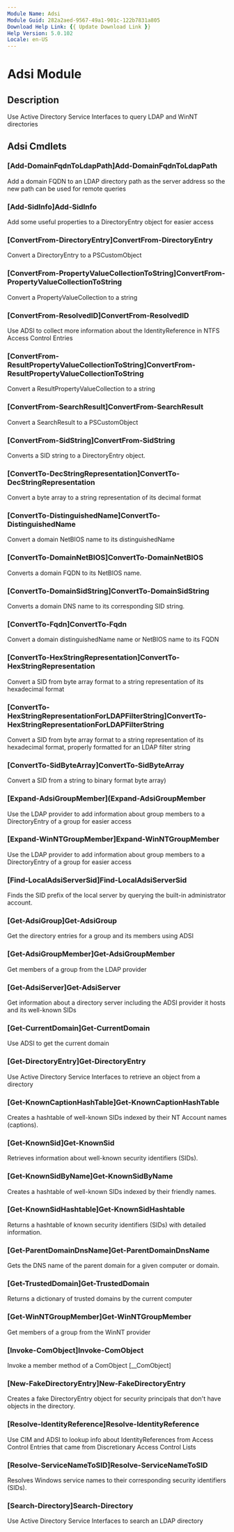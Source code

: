 ```yaml
---
Module Name: Adsi
Module Guid: 282a2aed-9567-49a1-901c-122b7831a805
Download Help Link: {{ Update Download Link }}
Help Version: 5.0.102
Locale: en-US
---
```


# Adsi Module
## Description
Use Active Directory Service Interfaces to query LDAP and WinNT directories

## Adsi Cmdlets
### [Add-DomainFqdnToLdapPath]Add-DomainFqdnToLdapPath
Add a domain FQDN to an LDAP directory path as the server address so the new path can be used for remote queries

### [Add-SidInfo]Add-SidInfo
Add some useful properties to a DirectoryEntry object for easier access

### [ConvertFrom-DirectoryEntry]ConvertFrom-DirectoryEntry
Convert a DirectoryEntry to a PSCustomObject

### [ConvertFrom-PropertyValueCollectionToString]ConvertFrom-PropertyValueCollectionToString
Convert a PropertyValueCollection to a string

### [ConvertFrom-ResolvedID]ConvertFrom-ResolvedID
Use ADSI to collect more information about the IdentityReference in NTFS Access Control Entries

### [ConvertFrom-ResultPropertyValueCollectionToString]ConvertFrom-ResultPropertyValueCollectionToString
Convert a ResultPropertyValueCollection to a string

### [ConvertFrom-SearchResult]ConvertFrom-SearchResult
Convert a SearchResult to a PSCustomObject

### [ConvertFrom-SidString]ConvertFrom-SidString
Converts a SID string to a DirectoryEntry object.

### [ConvertTo-DecStringRepresentation]ConvertTo-DecStringRepresentation
Convert a byte array to a string representation of its decimal format

### [ConvertTo-DistinguishedName]ConvertTo-DistinguishedName
Convert a domain NetBIOS name to its distinguishedName

### [ConvertTo-DomainNetBIOS]ConvertTo-DomainNetBIOS
Converts a domain FQDN to its NetBIOS name.

### [ConvertTo-DomainSidString]ConvertTo-DomainSidString
Converts a domain DNS name to its corresponding SID string.

### [ConvertTo-Fqdn]ConvertTo-Fqdn
Convert a domain distinguishedName name or NetBIOS name to its FQDN

### [ConvertTo-HexStringRepresentation]ConvertTo-HexStringRepresentation
Convert a SID from byte array format to a string representation of its hexadecimal format

### [ConvertTo-HexStringRepresentationForLDAPFilterString]ConvertTo-HexStringRepresentationForLDAPFilterString
Convert a SID from byte array format to a string representation of its hexadecimal format, properly formatted for an LDAP filter string

### [ConvertTo-SidByteArray]ConvertTo-SidByteArray
Convert a SID from a string to binary format byte array)

### [Expand-AdsiGroupMember](Expand-AdsiGroupMember
Use the LDAP provider to add information about group members to a DirectoryEntry of a group for easier access

### [Expand-WinNTGroupMember]Expand-WinNTGroupMember
Use the LDAP provider to add information about group members to a DirectoryEntry of a group for easier access

### [Find-LocalAdsiServerSid]Find-LocalAdsiServerSid
Finds the SID prefix of the local server by querying the built-in administrator account.

### [Get-AdsiGroup]Get-AdsiGroup
Get the directory entries for a group and its members using ADSI

### [Get-AdsiGroupMember]Get-AdsiGroupMember
Get members of a group from the LDAP provider

### [Get-AdsiServer]Get-AdsiServer
Get information about a directory server including the ADSI provider it hosts and its well-known SIDs

### [Get-CurrentDomain]Get-CurrentDomain
Use ADSI to get the current domain

### [Get-DirectoryEntry]Get-DirectoryEntry
Use Active Directory Service Interfaces to retrieve an object from a directory

### [Get-KnownCaptionHashTable]Get-KnownCaptionHashTable
Creates a hashtable of well-known SIDs indexed by their NT Account names (captions).

### [Get-KnownSid]Get-KnownSid
Retrieves information about well-known security identifiers (SIDs).

### [Get-KnownSidByName]Get-KnownSidByName
Creates a hashtable of well-known SIDs indexed by their friendly names.

### [Get-KnownSidHashtable]Get-KnownSidHashtable
Returns a hashtable of known security identifiers (SIDs) with detailed information.

### [Get-ParentDomainDnsName]Get-ParentDomainDnsName
Gets the DNS name of the parent domain for a given computer or domain.

### [Get-TrustedDomain]Get-TrustedDomain
Returns a dictionary of trusted domains by the current computer

### [Get-WinNTGroupMember]Get-WinNTGroupMember
Get members of a group from the WinNT provider

### [Invoke-ComObject]Invoke-ComObject
Invoke a member method of a ComObject [__ComObject]

### [New-FakeDirectoryEntry]New-FakeDirectoryEntry
Creates a fake DirectoryEntry object for security principals that don't have objects in the directory.

### [Resolve-IdentityReference]Resolve-IdentityReference
Use CIM and ADSI to lookup info about IdentityReferences from Access Control Entries that came from Discretionary Access Control Lists

### [Resolve-ServiceNameToSID]Resolve-ServiceNameToSID
Resolves Windows service names to their corresponding security identifiers (SIDs).

### [Search-Directory]Search-Directory
Use Active Directory Service Interfaces to search an LDAP directory



